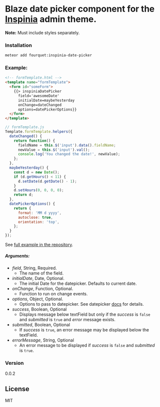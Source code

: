 # Blaze date picker component for the [Inspinia](https://wrapbootstrap.com/theme/inspinia-responsive-admin-theme-WB0R5L90S) admin theme.
**Note:** Must include styles separately.
### Installation
```bash
meteor add fourquet:inspinia-date-picker
```
### Example:
```html
<!-- formTemplate.html -->
<template name="formTemplate">
  <form id="someForm">
    {{> inspiniaDatePicker
      field='awesomeDate'
      initialDate=maybeYesterday
      onChange=dateChanged
      options=datePickerOptions}}
  </form>
</template>
```
```js
// formTemplate.js
Template.formTemplate.helpers({
  dateChanged() {
    return function() {
      fieldName = this.$('input').data().fieldName;
      newValue = this.$('input').val();
      console.log('You changed the date!', newValue);
    };
  },
  maybeYesterday() {
    const d = new Date();
    if (d.getHours() < 11) {
      d.setDate(d.getDate() - 1);
    }
    d.setHours(0, 0, 0, 0);
    return d;
  },
  datePickerOptions() {
    return {
      format: 'MM d yyyy',
      autoclose: true,
      orientation: 'top',
    };
  }
});
```
See [full example in the repository](https://github.com/fourquet/meteor-package-inspinia-date-picker/tree/master/example).
##### Arguments:
- *field*, String, Required.
  - The name of the field.
- *initialDate*, Date, Optional.
  - The initial Date for the datepicker. Defaults to current date.
- *onChange*, Function, Optional.
  - Function to run on change events.
- *options*, Object, Optional.
  - Options to pass to datepicker. See datepicker [docs](http://bootstrap-datepicker.readthedocs.org/en/latest/index.html) for details.
- *success*, Boolean, Optional
  - Displays message below textField but only if the *success* is `false` and *submitted* is `true` and *error* message exists.
- *submitted*, Boolean, Optional
  - If *success* is `true`, an error message may be displayed below the textField.
- *errorMessage*, String, Optional
  - An error message to be displayed if *success* is `false` and *submitted* is `true`.

### Version
0.0.2

License
----

MIT
